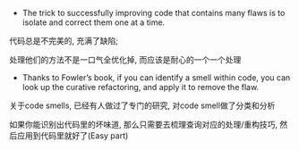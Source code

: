 + The trick to successfully improving code that contains many flaws is to isolate and correct them one at a time.

代码总是不完美的, 充满了缺陷;

处理他们的方法不是一口气全优化掉, 而应该是耐心的一个一个处理

+ Thanks to Fowler’s book, if you can identify a smell within code, you can look up the curative refactoring, and apply it to remove the flaw.

关于code smells, 已经有人做过了专门的研究, 对code smell做了分类和分析

如果你能识别出代码里的坏味道, 那么只需要去梳理查询对应的处理/重构技巧, 然后应用到代码里就好了(Easy part)


